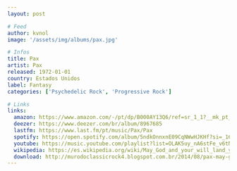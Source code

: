 ```yaml
---
layout: post

# Feed
author: kvnol
image: '/assets/img/albums/pax.jpg'

# Infos
title: Pax
artist: Pax
released: 1972-01-01
country: Estados Unidos
label: Fantasy
categories: ['Psychedelic Rock', 'Progressive Rock']

# Links
links:
  amazon: https://www.amazon.com/-/pt/dp/B000AY13Q6/ref=sr_1_1?__mk_pt_BR=%C3%85M%C3%85%C5%BD%C3%95%C3%91&dchild=1&keywords=Pax+%28May+God+And+Your+Will+Land+You+And+Your+Soul+Miles+Away+From+Evil%29&qid=1616912306&s=music&sr=1-1
  deezer: https://www.deezer.com/br/album/8967685
  lastfm: https://www.last.fm/pt/music/Pax/Pax
  spotify: https://open.spotify.com/album/5ndkOnnxnE09CqNWwHJKHf?si=_16qsSBYRyKG2kqD7IDpOA
  youtube: https://music.youtube.com/playlist?list=OLAK5uy_nA6stFe_v6tNoUcACoyRTmjni679D4UHY
  wikipedia: https://es.wikipedia.org/wiki/May_God_and_your_will_land_you_and_your_soul_miles_away_from_evil
  download: http://murodoclassicrock4.blogspot.com.br/2014/08/pax-may-god-and-your-will-land-you-and.html
---
```

